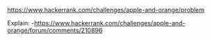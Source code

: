 https://www.hackerrank.com/challenges/apple-and-orange/problem

Explain:
-https://www.hackerrank.com/challenges/apple-and-orange/forum/comments/210896
